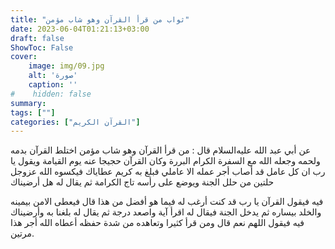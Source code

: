 ```yaml
---
title: "ثواب من قرأ القرآن وهو شاب مؤمن"
date: 2023-06-04T01:21:13+03:00
draft: false
ShowToc: False
cover:
    image: img/09.jpg
    alt: 'صورة'
    caption: ''
#    hidden: false
summary: 
tags: [""]
categories: ["القرآن الكريم"]
---
```

عن أبي عبد الله عليه‌السلام قال : من قرأ القرآن وهو شاب
مؤمن اختلط القرآن بدمه ولحمه وجعله الله مع السفرة الكرام البررة
وكان القرآن حجيجا عنه يوم القيامة ويقول يا رب ان كل عامل قد أصاب
أجر عمله الا عاملي فبلغ به كريم عطاياك فيكسوه الله عزوجل حلتين
من حلل الجنة ويوضع على رأسه تاج الكرامة ثم يقال له هل أرضيناك
 
فيه فيقول القرآن يا رب قد كنت أرغب له فيما هو أفضل من هذا
قال فيعطى الامن بيمينه والخلد بيساره ثم يدخل الجنة فيقال له اقرأ
آية واصعد درجة ثم يقال له بلغنا به وأرضيناك فيه فيقول اللهم نعم قال
ومن قرأ كثيرا وتعاهده من شدة حفظه أعطاه الله أجر هذا مرتين.

